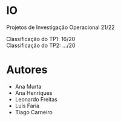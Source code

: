 # IO

Projetos de Investigação Operacional 21/22

Classificação do TP1: 16/20\
Classificação do TP2: .../20

# Autores

- Ana Murta
- Ana Henriques
- Leonardo Freitas
- Luís Faria
- Tiago Carneiro 
